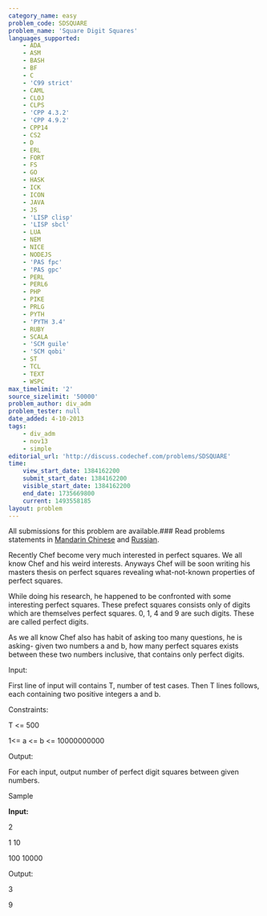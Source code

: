 ```yaml
---
category_name: easy
problem_code: SDSQUARE
problem_name: 'Square Digit Squares'
languages_supported:
    - ADA
    - ASM
    - BASH
    - BF
    - C
    - 'C99 strict'
    - CAML
    - CLOJ
    - CLPS
    - 'CPP 4.3.2'
    - 'CPP 4.9.2'
    - CPP14
    - CS2
    - D
    - ERL
    - FORT
    - FS
    - GO
    - HASK
    - ICK
    - ICON
    - JAVA
    - JS
    - 'LISP clisp'
    - 'LISP sbcl'
    - LUA
    - NEM
    - NICE
    - NODEJS
    - 'PAS fpc'
    - 'PAS gpc'
    - PERL
    - PERL6
    - PHP
    - PIKE
    - PRLG
    - PYTH
    - 'PYTH 3.4'
    - RUBY
    - SCALA
    - 'SCM guile'
    - 'SCM qobi'
    - ST
    - TCL
    - TEXT
    - WSPC
max_timelimit: '2'
source_sizelimit: '50000'
problem_author: div_adm
problem_tester: null
date_added: 4-10-2013
tags:
    - div_adm
    - nov13
    - simple
editorial_url: 'http://discuss.codechef.com/problems/SDSQUARE'
time:
    view_start_date: 1384162200
    submit_start_date: 1384162200
    visible_start_date: 1384162200
    end_date: 1735669800
    current: 1493558185
layout: problem
---
```

All submissions for this problem are available.###  Read problems statements in [Mandarin Chinese](http://www.codechef.com/download/translated/NOV13/mandarin/SDSQUARE.pdf) and [Russian](http://www.codechef.com/download/translated/NOV13/russian/SDSQUARE.PDF).

Recently Chef become very much interested in perfect squares. We all know Chef and his weird interests. Anyways Chef will be soon writing his masters thesis on perfect squares revealing what-not-known properties of perfect squares.

While doing his research, he happened to be confronted with some interesting perfect squares. These prefect squares consists only of digits which are themselves perfect squares. 0, 1, 4 and 9 are such digits. These are called perfect digits.

As we all know Chef also has habit of asking too many questions, he is asking- given two numbers a and b, how many perfect squares exists between these two numbers inclusive, that contains only perfect digits.

Input:

First line of input will contains T, number of test cases. Then T lines follows, each containing two positive integers a and b.

 Constraints:

T <= 500

1<= a <= b <= 10000000000

Output:

For each input, output number of perfect digit squares between given numbers.

Sample

**Input:**

2

1 10

100 10000

Output:

3

9